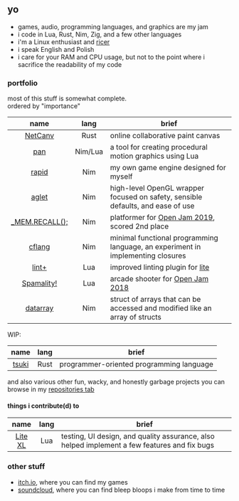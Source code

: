 ## yo

- games, audio, programming languages, and graphics are my jam
- i code in Lua, Rust, Nim, Zig, and a few other languages
- i'm a Linux enthusiast and [ricer](https://github.com/liquidev/rice-archive)
- i speak English and Polish
- i care for your RAM and CPU usage, but not to the point where i sacrifice the readability of my code

### portfolio

most of this stuff is somewhat complete.  
ordered by "importance"

| name | lang | brief |
| :-: | :-: | --- |
| [NetCanv](https://github.com/liquidev/netcanv) | Rust | online collaborative paint canvas |
| [pan](https://github.com/liquidev/pan) | Nim/Lua | a tool for creating procedural motion graphics using Lua |
| [rapid](https://github.com/liquidev/rapid) | Nim | my own game engine designed for myself |
| [aglet](https://github.com/liquidev/aglet) | Nim | high-level OpenGL wrapper focused on safety, sensible defaults, and ease of use |
| [\_MEM.RECALL();](https://github.com/liquidev/memrecall) | Nim | platformer for [Open Jam 2019](https://itch.io/jam/open-jam-2019), scored 2nd place |
| [cflang](https://github.com/liquidev/cflang) | Nim | minimal functional programming language, an experiment in implementing closures |
| [lint+](https://github.com/liquidev/lintplus) | Lua | improved linting plugin for [lite](https://github.com/rxi/lite) |
| [Spamality!](https://github.com/liquidev/spamality) | Lua | arcade shooter for [Open Jam 2018](https://itch.io/jam/open-jam-2018) |
| [datarray](https://github.com/liquidev/datarray) | Nim | struct of arrays that can be accessed and modified like an array of structs |

WIP:

| name | lang | brief |
| :-: | :-: | --- |
| [tsuki](https://github.com/liquidev/tsuki) | Rust | programmer-oriented programming language |

and also various other fun, wacky, and honestly garbage projects you can browse in my [repositories tab](https://github.com/liquidev?tab=repositories)

#### things i contribute(d) to

| name | lang | brief |
| :-: | :-: | --- |
| [Lite XL](https://github.com/franko/lite-xl) | Lua | testing, UI design, and quality assurance, also helped implement a few features and fix bugs |

### other stuff

- [itch.io](https://lqdev.itch.io/), where you can find my games
- [soundcloud](https://soundcloud.com/daknus), where you can find bleep bloops i make from time to time

<!-- oh hello there lurker! glad to see you.
     i didn't put any easter eggs here yet, check back later. -->

